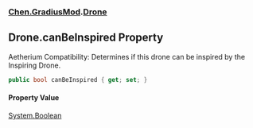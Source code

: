 ### [Chen.GradiusMod](./neHTXX+yFsk1RpXqjkv9zg.md 'Chen.GradiusMod').[Drone](./DlPPzHPOMCEzzg385hQIPQ.md 'Chen.GradiusMod.Drone')
## Drone.canBeInspired Property
Aetherium Compatibility: Determines if this drone can be inspired by the Inspiring Drone.  
```csharp
public bool canBeInspired { get; set; }
```
#### Property Value
[System.Boolean](https://docs.microsoft.com/en-us/dotnet/api/System.Boolean 'System.Boolean')  
